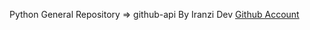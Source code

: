 Python General Repository => github-api By Iranzi Dev <a href='https://github.com/Iranzithierry'>Github Account</a>